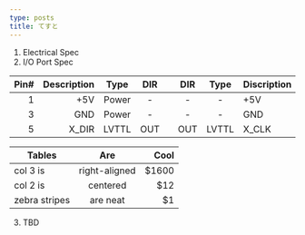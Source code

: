 ```yaml
---
type: posts
title: てすと
---
```


1. Electrical Spec
2. I/O Port Spec

| Pin# | Description | Type  | DIR |    | DIR | Type  | Discription | Pin# |
|-----:|------------:|:-----:|:---:|:--:|:---:|:-----:|:------------|:-----|
|     1|          +5V| Power |  -  |    |  -  |   -   | +5V         |2     |
|     3|          GND| Power |  -  |    |  -  |   -   | GND         |4     |
|     5|        X_DIR| LVTTL | OUT |    | OUT | LVTTL | X_CLK       |6     |


| Tables        | Are           | Cool  |
| ------------- |:-------------:| -----:|
| col 3 is      | right-aligned | $1600 |
| col 2 is      | centered      |   $12 |
| zebra stripes | are neat      |    $1 |

3. TBD

